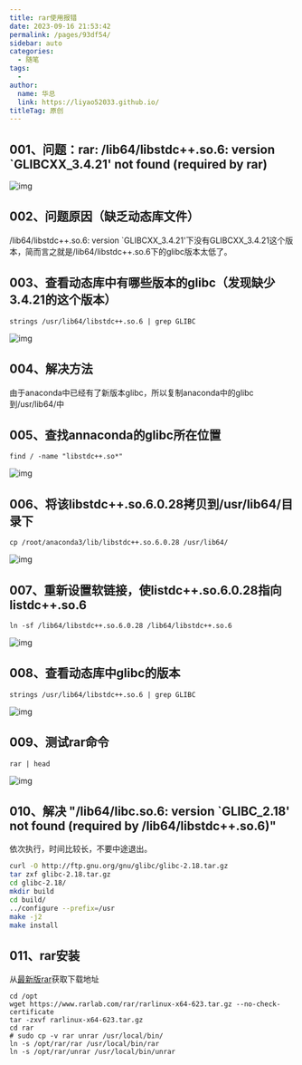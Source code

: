 ```yaml
---
title: rar使用报错
date: 2023-09-16 21:53:42
permalink: /pages/93df54/
sidebar: auto
categories:
  - 随笔
tags:
  - 
author: 
  name: 华总
  link: https://liyao52033.github.io/
titleTag: 原创
---
```


## 001、问题：rar: /lib64/libstdc++.so.6: version `GLIBCXX_3.4.21' not found (required by rar)

![img](https://aurora-1258839075.cos.ap-shanghai.myqcloud.com/img/202309162154851.png?q-sign-algorithm=sha1&q-ak=AKIDlOsIWjolbMzQrQyRwNfoovASl088zhGh&q-sign-time=1694872454;8999999999&q-key-time=1694872454;8999999999&q-header-list=host&q-url-param-list=&q-signature=9b7a74fe1ee6f3b751d9e3e59b271e2967c12cc3)

## 002、问题原因（缺乏动态库文件）

/lib64/libstdc++.so.6: version `GLIBCXX_3.4.21'下没有GLIBCXX_3.4.21这个版本，简而言之就是/lib64/libstdc++.so.6下的glibc版本太低了。

## 003、查看动态库中有哪些版本的glibc（发现缺少3.4.21的这个版本）

```
strings /usr/lib64/libstdc++.so.6 | grep GLIBC
```

![img](https://aurora-1258839075.cos.ap-shanghai.myqcloud.com/img/202309162154457.png?q-sign-algorithm=sha1&q-ak=AKIDlOsIWjolbMzQrQyRwNfoovASl088zhGh&q-sign-time=1694872461;9000000000&q-key-time=1694872461;9000000000&q-header-list=host&q-url-param-list=&q-signature=930039d8f74656ca6ac370fff2816a430caa68b2)

## 004、解决方法

由于anaconda中已经有了新版本glibc，所以复制anaconda中的glibc到/usr/lib64/中

## 005、查找annaconda的glibc所在位置

```
find / -name "libstdc++.so*"
```

![img](https://aurora-1258839075.cos.ap-shanghai.myqcloud.com/img/202309162154802.png?q-sign-algorithm=sha1&q-ak=AKIDlOsIWjolbMzQrQyRwNfoovASl088zhGh&q-sign-time=1694872465;8999999999&q-key-time=1694872465;8999999999&q-header-list=host&q-url-param-list=&q-signature=fa3c44ab00e76715dd84cdd6c687d3b5203513a8)

## 006、将该libstdc++.so.6.0.28拷贝到/usr/lib64/目录下

```
cp /root/anaconda3/lib/libstdc++.so.6.0.28 /usr/lib64/
```

![img](https://aurora-1258839075.cos.ap-shanghai.myqcloud.com/img/202309162154837.png?q-sign-algorithm=sha1&q-ak=AKIDlOsIWjolbMzQrQyRwNfoovASl088zhGh&q-sign-time=1694872468;8999999999&q-key-time=1694872468;8999999999&q-header-list=host&q-url-param-list=&q-signature=6d2fe60ac083fdd9ecae44bc9e73ac0d188d1ae7)

## 007、重新设置软链接，使listdc++.so.6.0.28指向listdc++.so.6

```
ln -sf /lib64/libstdc++.so.6.0.28 /lib64/libstdc++.so.6
```

![img](https://aurora-1258839075.cos.ap-shanghai.myqcloud.com/img/202309162154867.png?q-sign-algorithm=sha1&q-ak=AKIDlOsIWjolbMzQrQyRwNfoovASl088zhGh&q-sign-time=1694872471;8999999999&q-key-time=1694872471;8999999999&q-header-list=host&q-url-param-list=&q-signature=0be648dbd70f3b3bfcb6ad318a6ff81ea2148b10)

## 008、查看动态库中glibc的版本

```
strings /usr/lib64/libstdc++.so.6 | grep GLIBC
```

![img](https://aurora-1258839075.cos.ap-shanghai.myqcloud.com/img/202309162154827.png?q-sign-algorithm=sha1&q-ak=AKIDlOsIWjolbMzQrQyRwNfoovASl088zhGh&q-sign-time=1694872474;8999999999&q-key-time=1694872474;8999999999&q-header-list=host&q-url-param-list=&q-signature=8da97efd93aac6db995618b582e8745366ee32d6)

## 009、测试rar命令

```
rar | head
```

![img](https://aurora-1258839075.cos.ap-shanghai.myqcloud.com/img/202309162154973.png?q-sign-algorithm=sha1&q-ak=AKIDlOsIWjolbMzQrQyRwNfoovASl088zhGh&q-sign-time=1694872477;8999999999&q-key-time=1694872477;8999999999&q-header-list=host&q-url-param-list=&q-signature=7b3b4006e1c0b9c863140aba065a6c6af7e2499a)

## 010、解决 "/lib64/libc.so.6: version `GLIBC_2.18' not found (required by /lib64/libstdc++.so.6)"

依次执行，时间比较长，不要中途退出。

```bash
curl -O http://ftp.gnu.org/gnu/glibc/glibc-2.18.tar.gz
tar zxf glibc-2.18.tar.gz 
cd glibc-2.18/
mkdir build
cd build/
../configure --prefix=/usr
make -j2
make install
```

## 011、rar安装

从[最新版rar](https://www.rarlab.com/download.htm)获取下载地址

```shell
cd /opt
wget https://www.rarlab.com/rar/rarlinux-x64-623.tar.gz --no-check-certificate
tar -zxvf rarlinux-x64-623.tar.gz
cd rar
# sudo cp -v rar unrar /usr/local/bin/
ln -s /opt/rar/rar /usr/local/bin/rar
ln -s /opt/rar/unrar /usr/local/bin/unrar
```

